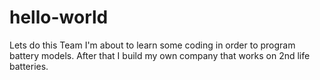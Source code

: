 # hello-world
Lets do this Team
I'm about to learn some coding in order to program battery models.
After that I build my own company that works on 2nd life batteries.
